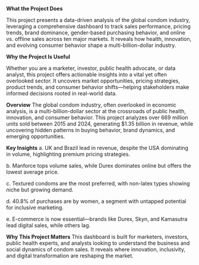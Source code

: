 **What the Project Does**

This project presents a data-driven analysis of the global condom industry, leveraging a comprehensive dashboard to track sales performance, pricing trends, brand dominance, gender-based purchasing behavior, and online vs. offline sales across ten major markets. It reveals how health, innovation, and evolving consumer behavior shape a multi-billion-dollar industry.

**Why the Project Is Useful**

Whether you are a marketer, investor, public health advocate, or data analyst, this project offers actionable insights into a vital yet often overlooked sector. It uncovers market opportunities, pricing strategies, product trends, and consumer behavior shifts—helping stakeholders make informed decisions rooted in real-world data.

 **Overview**
The global condom industry, often overlooked in economic analysis, is a multi-billion-dollar sector at the crossroads of public health, innovation, and consumer behavior. This project analyzes over 669 million units sold between 2015 and 2024, generating $1.35 billion in revenue, while uncovering hidden patterns in buying behavior, brand dynamics, and emerging opportunities.

**Key Insights**
a. UK and Brazil lead in revenue, despite the USA dominating in volume, highlighting premium pricing strategies.

b. Manforce tops volume sales, while Durex dominates online but offers the lowest average price.

c. Textured condoms are the most preferred, with non-latex types showing niche but growing demand.

d. 40.8% of purchases are by women, a segment with untapped potential for inclusive marketing.

e. E-commerce is now essential—brands like Durex, Skyn, and Kamasutra lead digital sales, while others lag.

 **Why This Project Matters**
This dashboard is built for marketers, investors, public health experts, and analysts looking to understand the business and social dynamics of condom sales. It reveals where innovation, inclusivity, and digital transformation are reshaping the market.
